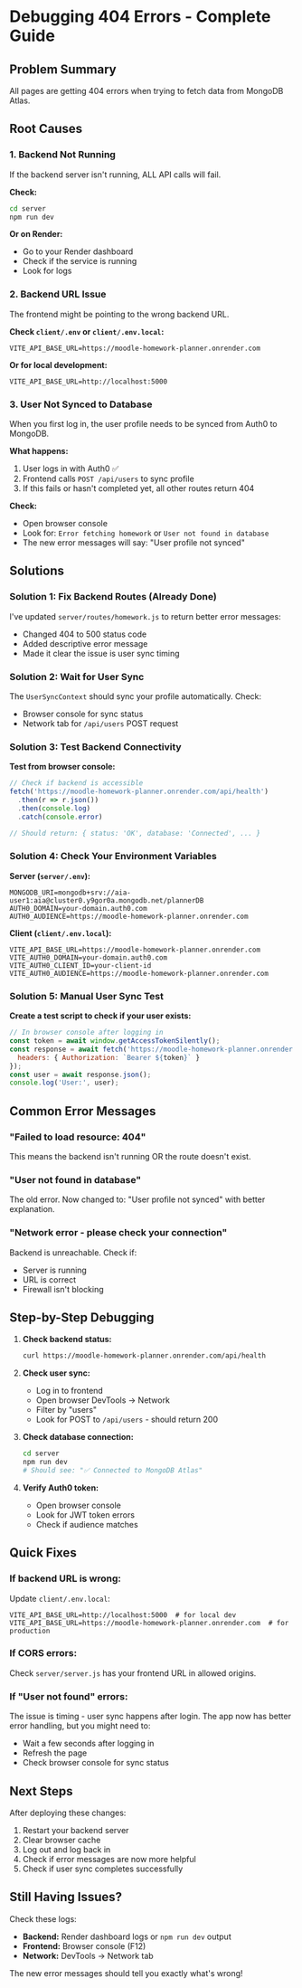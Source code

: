 # Debugging 404 Errors - Complete Guide

## Problem Summary
All pages are getting 404 errors when trying to fetch data from MongoDB Atlas.

## Root Causes

### 1. Backend Not Running
If the backend server isn't running, ALL API calls will fail.

**Check:** 
```bash
cd server
npm run dev
```

**Or on Render:**
- Go to your Render dashboard
- Check if the service is running
- Look for logs

### 2. Backend URL Issue
The frontend might be pointing to the wrong backend URL.

**Check `client/.env` or `client/.env.local`:**
```env
VITE_API_BASE_URL=https://moodle-homework-planner.onrender.com
```

**Or for local development:**
```env
VITE_API_BASE_URL=http://localhost:5000
```

### 3. User Not Synced to Database
When you first log in, the user profile needs to be synced from Auth0 to MongoDB.

**What happens:**
1. User logs in with Auth0 ✅
2. Frontend calls `POST /api/users` to sync profile
3. If this fails or hasn't completed yet, all other routes return 404

**Check:**
- Open browser console
- Look for: `Error fetching homework` or `User not found in database`
- The new error messages will say: "User profile not synced"

## Solutions

### Solution 1: Fix Backend Routes (Already Done)
I've updated `server/routes/homework.js` to return better error messages:
- Changed 404 to 500 status code
- Added descriptive error message
- Made it clear the issue is user sync timing

### Solution 2: Wait for User Sync
The `UserSyncContext` should sync your profile automatically. Check:
- Browser console for sync status
- Network tab for `/api/users` POST request

### Solution 3: Test Backend Connectivity

**Test from browser console:**
```javascript
// Check if backend is accessible
fetch('https://moodle-homework-planner.onrender.com/api/health')
  .then(r => r.json())
  .then(console.log)
  .catch(console.error)

// Should return: { status: 'OK', database: 'Connected', ... }
```

### Solution 4: Check Your Environment Variables

**Server (`server/.env`):**
```env
MONGODB_URI=mongodb+srv://aia-user1:aia@cluster0.y9gor0a.mongodb.net/plannerDB
AUTH0_DOMAIN=your-domain.auth0.com
AUTH0_AUDIENCE=https://moodle-homework-planner.onrender.com
```

**Client (`client/.env.local`):**
```env
VITE_API_BASE_URL=https://moodle-homework-planner.onrender.com
VITE_AUTH0_DOMAIN=your-domain.auth0.com
VITE_AUTH0_CLIENT_ID=your-client-id
VITE_AUTH0_AUDIENCE=https://moodle-homework-planner.onrender.com
```

### Solution 5: Manual User Sync Test

**Create a test script to check if your user exists:**

```javascript
// In browser console after logging in
const token = await window.getAccessTokenSilently();
const response = await fetch('https://moodle-homework-planner.onrender.com/api/users/profile', {
  headers: { Authorization: `Bearer ${token}` }
});
const user = await response.json();
console.log('User:', user);
```

## Common Error Messages

### "Failed to load resource: 404"
This means the backend isn't running OR the route doesn't exist.

### "User not found in database"
The old error. Now changed to: "User profile not synced" with better explanation.

### "Network error - please check your connection"
Backend is unreachable. Check if:
- Server is running
- URL is correct
- Firewall isn't blocking

## Step-by-Step Debugging

1. **Check backend status:**
   ```bash
   curl https://moodle-homework-planner.onrender.com/api/health
   ```

2. **Check user sync:**
   - Log in to frontend
   - Open browser DevTools → Network
   - Filter by "users"
   - Look for POST to `/api/users` - should return 200

3. **Check database connection:**
   ```bash
   cd server
   npm run dev
   # Should see: "✅ Connected to MongoDB Atlas"
   ```

4. **Verify Auth0 token:**
   - Open browser console
   - Look for JWT token errors
   - Check if audience matches

## Quick Fixes

### If backend URL is wrong:
Update `client/.env.local`:
```env
VITE_API_BASE_URL=http://localhost:5000  # for local dev
VITE_API_BASE_URL=https://moodle-homework-planner.onrender.com  # for production
```

### If CORS errors:
Check `server/server.js` has your frontend URL in allowed origins.

### If "User not found" errors:
The issue is timing - user sync happens after login. The app now has better error handling, but you might need to:
- Wait a few seconds after logging in
- Refresh the page
- Check browser console for sync status

## Next Steps

After deploying these changes:
1. Restart your backend server
2. Clear browser cache
3. Log out and log back in
4. Check if error messages are now more helpful
5. Check if user sync completes successfully

## Still Having Issues?

Check these logs:
- **Backend:** Render dashboard logs or `npm run dev` output
- **Frontend:** Browser console (F12)
- **Network:** DevTools → Network tab

The new error messages should tell you exactly what's wrong!

